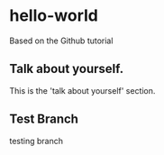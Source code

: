 # hello-world
Based on the Github tutorial

## Talk about yourself.
This is the 'talk about yourself' section.

## Test Branch
testing branch
